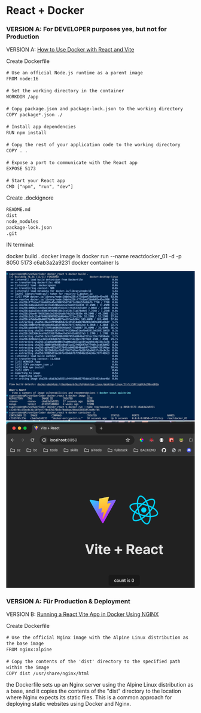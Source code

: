 # React + Docker

### VERSION A: For DEVELOPER purposes yes, but not for Production

VERSION A: [How to Use Docker with React and Vite](https://www.webdevolution.com/blog/how-to-use-docker-with-react-and-vite)

Create Dockerfile

```
# Use an official Node.js runtime as a parent image
FROM node:16

# Set the working directory in the container
WORKDIR /app

# Copy package.json and package-lock.json to the working directory
COPY package*.json ./

# Install app dependencies
RUN npm install

# Copy the rest of your application code to the working directory
COPY . .

# Expose a port to communicate with the React app
EXPOSE 5173

# Start your React app
CMD ["npm", "run", "dev"]
```

Create .dockignore

```
README.md
dist
node_modules
package-lock.json
.git
```

IN terminal:

docker build .
docker image ls
docker run --name reactdocker_01 -d -p 8050:5173 c6ab3a2a9231
docker container ls

![code](/img/code.png)
![code](/img/result.png)

### VERSION A: Für Production & Deployment

VERSION B: [Running a React Vite App in Docker Using NGINX](https://medium.com/@fullstackmatt/running-a-react-vite-app-in-docker-using-nginx-414ff9a302c5)

Create Dockerfile

```
# Use the official Nginx image with the Alpine Linux distribution as the base image
FROM nginx:alpine

# Copy the contents of the 'dist' directory to the specified path within the image
COPY dist /usr/share/nginx/html

```

the Dockerfile sets up an Nginx server using the Alpine Linux distribution as a base, and it copies the contents of the "dist" directory to the location where Nginx expects its static files. This is a common approach for deploying static websites using Docker and Nginx.
